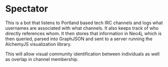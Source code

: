 Spectator
===================

This is a bot that listens to Portland based tech IRC channels and logs what usernames are associated with what channels.
It also keeps track of who directly references whom.
It then stores that information in Neo4j, which is then queried, parsed into GraphJSON and sent to a server running the AlchemyJS visualization library.

This will allow visual community identification between individuals as well as overlap in channel membership.
